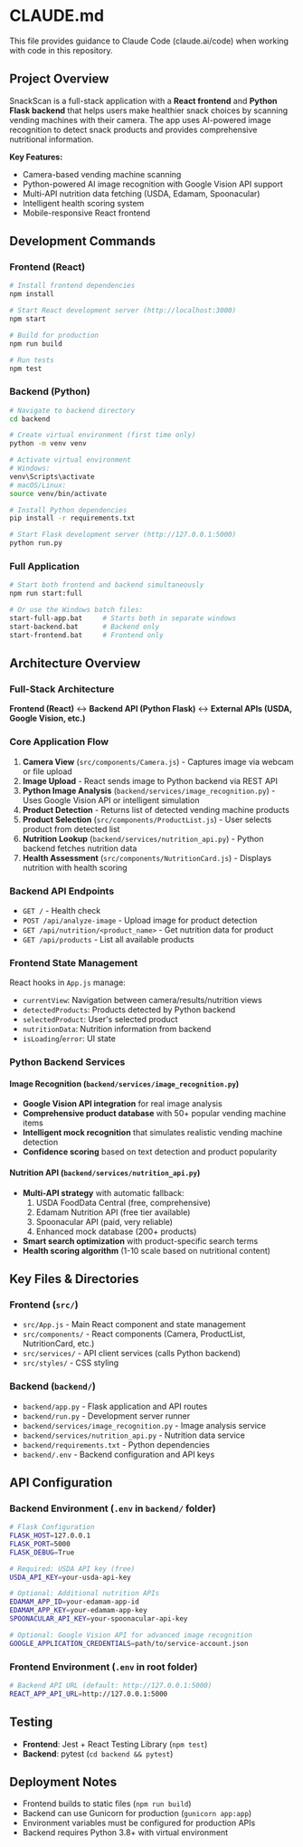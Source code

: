 # CLAUDE.md

This file provides guidance to Claude Code (claude.ai/code) when working with code in this repository.

## Project Overview

SnackScan is a full-stack application with a **React frontend** and **Python Flask backend** that helps users make healthier snack choices by scanning vending machines with their camera. The app uses AI-powered image recognition to detect snack products and provides comprehensive nutritional information.

**Key Features:**
- Camera-based vending machine scanning
- Python-powered AI image recognition with Google Vision API support
- Multi-API nutrition data fetching (USDA, Edamam, Spoonacular)
- Intelligent health scoring system
- Mobile-responsive React frontend

## Development Commands

### Frontend (React)
```bash
# Install frontend dependencies
npm install

# Start React development server (http://localhost:3000)
npm start

# Build for production
npm run build

# Run tests
npm test
```

### Backend (Python)
```bash
# Navigate to backend directory
cd backend

# Create virtual environment (first time only)
python -m venv venv

# Activate virtual environment
# Windows:
venv\Scripts\activate
# macOS/Linux:
source venv/bin/activate

# Install Python dependencies
pip install -r requirements.txt

# Start Flask development server (http://127.0.0.1:5000)
python run.py
```

### Full Application
```bash
# Start both frontend and backend simultaneously
npm run start:full

# Or use the Windows batch files:
start-full-app.bat     # Starts both in separate windows
start-backend.bat      # Backend only
start-frontend.bat     # Frontend only
```

## Architecture Overview

### Full-Stack Architecture
**Frontend (React)** ↔ **Backend API (Python Flask)** ↔ **External APIs (USDA, Google Vision, etc.)**

### Core Application Flow
1. **Camera View** (`src/components/Camera.js`) - Captures image via webcam or file upload
2. **Image Upload** - React sends image to Python backend via REST API
3. **Python Image Analysis** (`backend/services/image_recognition.py`) - Uses Google Vision API or intelligent simulation
4. **Product Detection** - Returns list of detected vending machine products
5. **Product Selection** (`src/components/ProductList.js`) - User selects product from detected list
6. **Nutrition Lookup** (`backend/services/nutrition_api.py`) - Python backend fetches nutrition data
7. **Health Assessment** (`src/components/NutritionCard.js`) - Displays nutrition with health scoring

### Backend API Endpoints
- `GET /` - Health check
- `POST /api/analyze-image` - Upload image for product detection
- `GET /api/nutrition/<product_name>` - Get nutrition data for product
- `GET /api/products` - List all available products

### Frontend State Management
React hooks in `App.js` manage:
- `currentView`: Navigation between camera/results/nutrition views
- `detectedProducts`: Products detected by Python backend
- `selectedProduct`: User's selected product
- `nutritionData`: Nutrition information from backend
- `isLoading`/`error`: UI state

### Python Backend Services

#### Image Recognition (`backend/services/image_recognition.py`)
- **Google Vision API integration** for real image analysis
- **Comprehensive product database** with 50+ popular vending machine items
- **Intelligent mock recognition** that simulates realistic vending machine detection
- **Confidence scoring** based on text detection and product popularity

#### Nutrition API (`backend/services/nutrition_api.py`)
- **Multi-API strategy** with automatic fallback:
  1. USDA FoodData Central (free, comprehensive)
  2. Edamam Nutrition API (free tier available)
  3. Spoonacular API (paid, very reliable)
  4. Enhanced mock database (200+ products)
- **Smart search optimization** with product-specific search terms
- **Health scoring algorithm** (1-10 scale based on nutritional content)

## Key Files & Directories

### Frontend (`src/`)
- `src/App.js` - Main React component and state management
- `src/components/` - React components (Camera, ProductList, NutritionCard, etc.)
- `src/services/` - API client services (calls Python backend)
- `src/styles/` - CSS styling

### Backend (`backend/`)
- `backend/app.py` - Flask application and API routes
- `backend/run.py` - Development server runner
- `backend/services/image_recognition.py` - Image analysis service
- `backend/services/nutrition_api.py` - Nutrition data service
- `backend/requirements.txt` - Python dependencies
- `backend/.env` - Backend configuration and API keys

## API Configuration

### Backend Environment (`.env` in `backend/` folder)
```bash
# Flask Configuration
FLASK_HOST=127.0.0.1
FLASK_PORT=5000
FLASK_DEBUG=True

# Required: USDA API key (free)
USDA_API_KEY=your-usda-api-key

# Optional: Additional nutrition APIs
EDAMAM_APP_ID=your-edamam-app-id
EDAMAM_APP_KEY=your-edamam-app-key
SPOONACULAR_API_KEY=your-spoonacular-api-key

# Optional: Google Vision API for advanced image recognition
GOOGLE_APPLICATION_CREDENTIALS=path/to/service-account.json
```

### Frontend Environment (`.env` in root folder)
```bash
# Backend API URL (default: http://127.0.0.1:5000)
REACT_APP_API_URL=http://127.0.0.1:5000
```

## Testing

- **Frontend**: Jest + React Testing Library (`npm test`)
- **Backend**: pytest (`cd backend && pytest`)

## Deployment Notes

- Frontend builds to static files (`npm run build`)
- Backend can use Gunicorn for production (`gunicorn app:app`)
- Environment variables must be configured for production APIs
- Backend requires Python 3.8+ with virtual environment